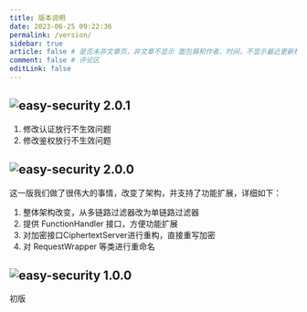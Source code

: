 ```yaml
---
title: 版本说明
date: 2023-06-25 09:22:36
permalink: /version/
sidebar: true
article: false # 是否未非文章页，非文章不显示 面包屑和作者、时间，不显示最近更新栏，不会参与到最近更新文章的数据计算中
comment: false # 评论区
editLink: false
---
```


## ![easy-security 2.0.1](https://img.shields.io/badge/releases-v2.0.1-brightgreen)
1. 修改认证放行不生效问题
2. 修改鉴权放行不生效问题

## ![easy-security 2.0.0](https://img.shields.io/badge/releases-V2.0.0-brightgreen)
这一版我们做了很伟大的事情，改变了架构，并支持了功能扩展，详细如下：
1. 整体架构改变，从多链路过滤器改为单链路过滤器
2. 提供 FunctionHandler 接口，方便功能扩展
3. 对加密接口CiphertextServer进行重构，直接重写加密
4. 对 RequestWrapper 等类进行重命名

## ![easy-security 1.0.0](https://img.shields.io/badge/releases-V1.0.0-brightgreen)
初版